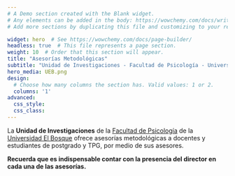 ```yaml
---
# A Demo section created with the Blank widget.
# Any elements can be added in the body: https://wowchemy.com/docs/writing-markdown-latex/
# Add more sections by duplicating this file and customizing to your requirements.

widget: hero  # See https://wowchemy.com/docs/page-builder/
headless: true  # This file represents a page section.
weight: 10  # Order that this section will appear.
title: "Asesorías Metodológicas"
subtitle: "Unidad de Investigaciones - Facultad de Psicología - Universidad El Bosque"
hero_media: UEB.png
design:
  # Choose how many columns the section has. Valid values: 1 or 2.
  columns: '1'
advanced:
  css_style:
  css_class:
---
```


La **Unidad de Investigaciones** de la [Facultad de Psicología](https://www.unbosque.edu.co/psicologia/) de la [Universidad El Bosque](https://www.unbosque.edu.co) ofrece asesorías metodológicas a docentes y estudiantes de postgrado y TPG, por medio de sus asesores.

**Recuerda que es indispensable contar con la presencia del director en cada una de las asesorías.**

